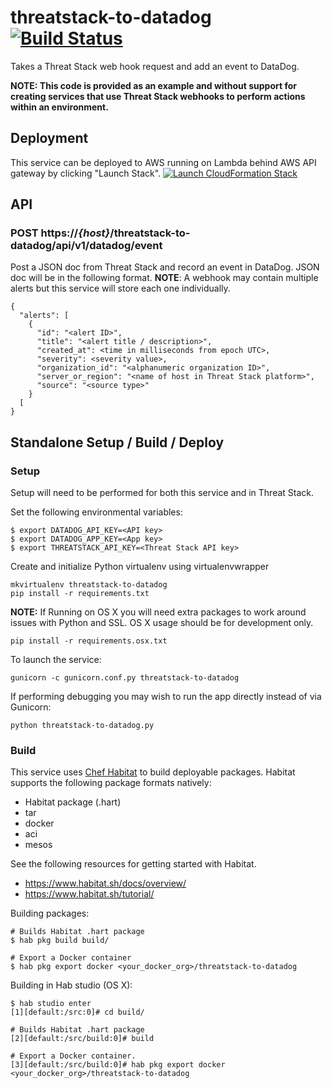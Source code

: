# threatstack-to-datadog [![Build Status](https://travis-ci.org/threatstack/threatstack-to-datadog.svg?branch=master)](https://travis-ci.org/threatstack/threatstack-to-datadog)

Takes a Threat Stack web hook request and add an event to DataDog.

**NOTE: This code is provided as an example and without support for creating services that use Threat Stack webhooks to perform actions within an environment.**

## Deployment
This service can be deployed to AWS running on Lambda behind AWS API gateway by clicking "Launch Stack".
[![Launch CloudFormation
Stack](https://s3.amazonaws.com/cloudformation-examples/cloudformation-launch-stack.png)](https://console.aws.amazon.com/cloudformation/home?region=us-east-1#/stacks/new?stackName=threatstack-to-datadog&templateURL=https://s3.amazonaws.com/ts-demo-lamba-deploys/threatstack-to-datadog.json)

## API
### POST https://_{host}_/threatstack-to-datadog/api/v1/datadog/event
Post a JSON doc from Threat Stack and record an event in DataDog.  JSON doc will be in the following format.  __NOTE__: A webhook may contain multiple alerts but this service will store each one individually.
```
{
  "alerts": [
    {
      "id": "<alert ID>",
      "title": "<alert title / description>",
      "created_at": <time in milliseconds from epoch UTC>,
      "severity": <severity value>,
      "organization_id": "<alphanumeric organization ID>",
      "server_or_region": "<name of host in Threat Stack platform>",
      "source": "<source type>"
    }
  [
}
```

## Standalone Setup / Build / Deploy
### Setup
Setup will need to be performed for both this service and in Threat Stack.

Set the following environmental variables:
```
$ export DATADOG_API_KEY=<API key>
$ export DATADOG_APP_KEY=<App key>
$ export THREATSTACK_API_KEY=<Threat Stack API key>
```

Create and initialize Python virtualenv using virtualenvwrapper
```
mkvirtualenv threatstack-to-datadog
pip install -r requirements.txt
```

__NOTE:__ If Running on OS X you will need extra packages to work around issues with Python and SSL. OS X usage should be for development only.
```
pip install -r requirements.osx.txt
```

To launch the service:
```
gunicorn -c gunicorn.conf.py threatstack-to-datadog
```

If performing debugging you may wish to run the app directly instead of via Gunicorn:
```
python threatstack-to-datadog.py
```

### Build
This service uses [Chef Habitat](http://www.habitat.sh) to build deployable packages.  Habitat supports the following package formats natively:
* Habitat package (.hart)
* tar
* docker
* aci
* mesos

See the following resources for getting started with Habitat.
* https://www.habitat.sh/docs/overview/
* https://www.habitat.sh/tutorial/

Building packages:
```
# Builds Habitat .hart package
$ hab pkg build build/

# Export a Docker container
$ hab pkg export docker <your_docker_org>/threatstack-to-datadog
```

Building in Hab studio (OS X):
```
$ hab studio enter
[1][default:/src:0]# cd build/

# Builds Habitat .hart package
[2][default:/src/build:0]# build

# Export a Docker container.
[3][default:/src/build:0]# hab pkg export docker <your_docker_org>/threatstack-to-datadog
```

